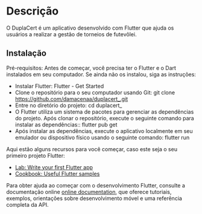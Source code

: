 # Descrição
O DuplaCert é um aplicativo desenvolvido com Flutter que ajuda os usuários a realizar a gestão de torneios de futevôlei.

## Instalação

Pré-requisitos:
Antes de começar, você precisa ter o Flutter e o Dart instalados em seu computador. Se ainda não os instalou, siga as instruções:

- Instalar Flutter: Flutter - Get Started
- Clone o repositório para o seu computador usando Git:
 git clone https://github.com/damacenaa/duplacert_.git
- Entre no diretório do projeto:
 cd duplacert_
- O Flutter utiliza um sistema de pacotes para gerenciar as dependências do projeto. Após clonar o repositório, execute o seguinte comando para instalar as dependências::
 flutter pub get
- Após instalar as dependências, execute o aplicativo localmente em seu emulador ou dispositivo físico usando o seguinte comando:
 flutter run



Aqui estão alguns recursos para você começar, caso este seja o seu primeiro projeto Flutter:

- [Lab: Write your first Flutter app](https://docs.flutter.dev/get-started/codelab)
- [Cookbook: Useful Flutter samples](https://docs.flutter.dev/cookbook)

Para obter ajuda ao começar com o desenvolvimento Flutter, consulte a documentação online [online documentation](https://docs.flutter.dev/), que oferece tutoriais, exemplos, orientações sobre desenvolvimento móvel e uma referência completa da API.
